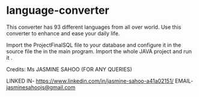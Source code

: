 # language-converter
This converter has 93 different languages from all over world. Use this converter to enhance and ease your daily life.

Import the ProjectFinalSQL file to your database and configure it in the source file the in the main program.
Import the whole JAVA project and run it .

Credits:
Ms JASMINE SAHOO
(FOR ANY QUERIES)

LINKED IN- https://www.linkedin.com/in/jasmine-sahoo-a41a02151/
EMAIL- jasminesahoojs@gmail.com
